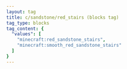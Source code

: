 ```yaml
---
layout: tag
title: c/sandstone/red_stairs (blocks tag)
tag_type: blocks
tag_content: {
  "values": [
    "minecraft:red_sandstone_stairs",
    "minecraft:smooth_red_sandstone_stairs"
  ]
}
---
```


